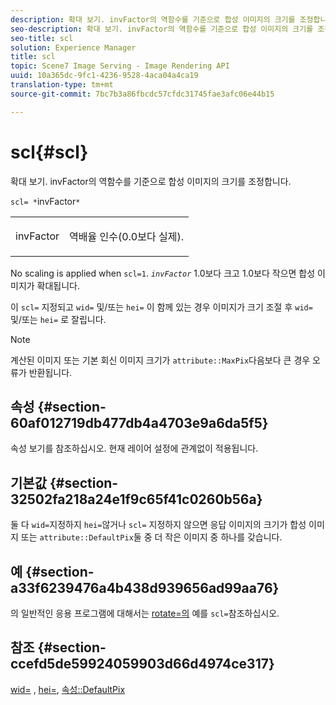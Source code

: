 ```yaml
---
description: 확대 보기. invFactor의 역함수를 기준으로 합성 이미지의 크기를 조정합니다.
seo-description: 확대 보기. invFactor의 역함수를 기준으로 합성 이미지의 크기를 조정합니다.
seo-title: scl
solution: Experience Manager
title: scl
topic: Scene7 Image Serving - Image Rendering API
uuid: 10a365dc-9fc1-4236-9528-4aca04a4ca19
translation-type: tm+mt
source-git-commit: 7bc7b3a86fbcdc57cfdc31745fae3afc06e44b15

---
```



# scl{#scl}

확대 보기. invFactor의 역함수를 기준으로 합성 이미지의 크기를 조정합니다.

`scl= *`invFactor`*`

<table id="simpletable_A09F5EECAC2B4E0F8633D71C6AD36D8D"> 
 <tr class="strow"> 
  <td class="stentry"> <p><span class="varname"> invFactor</span> </p> </td> 
  <td class="stentry"> <p>역배율 인수(0.0보다 실제). </p></td> 
 </tr> 
</table>

No scaling is applied when `scl=1`. *`invFactor`* 1.0보다 크고 1.0보다 작으면 합성 이미지가 확대됩니다.

이 `scl=` 지정되고 `wid=` 및/또는 `hei=` 이 함께 있는 경우 이미지가 크기 조절 후 `wid=` 및/또는 `hei=` 로 잘립니다.

>[!NOTE]
>
>계산된 이미지 또는 기본 회신 이미지 크기가 `attribute::MaxPix`다음보다 큰 경우 오류가 반환됩니다.

## 속성 {#section-60af012719db477db4a4703e9a6da5f5}

속성 보기를 참조하십시오. 현재 레이어 설정에 관계없이 적용됩니다.

## 기본값 {#section-32502fa218a24e1f9c65f41c0260b56a}

둘 다 `wid=`지정하지 `hei=`않거나 `scl=` 지정하지 않으면 응답 이미지의 크기가 합성 이미지 또는 `attribute::DefaultPix`둘 중 더 작은 이미지 중 하나를 갖습니다.

## 예 {#section-a33f6239476a4b438d939656ad99aa76}

의 일반적인 응용 프로그램에 대해서는 [rotate=의](../../../../../is-api/http-ref/image-serving-api-ref/c-http-protocol-reference/c-command-reference/r-rotate.md#reference-12abb086635546ec9ec2e1a793dc1096) 예를 `scl=`참조하십시오.

## 참조 {#section-ccefd5de59924059903d66d4974ce317}

[wid=](../../../../../is-api/http-ref/image-serving-api-ref/c-http-protocol-reference/c-command-reference/r-is-http-wid.md#reference-bfeadcb67bf4485f851eb21345527e47) , [hei=](../../../../../is-api/http-ref/image-serving-api-ref/c-http-protocol-reference/c-command-reference/r-is-http-hei.md#reference-6d6f556ccc0e4b98a815e8a5c1944a96), [속성::DefaultPix](../../../../../is-api/image-catalog/image-serving-api-ref/c-image-catalog-reference/c-attributes-reference/r-defaultpix.md#reference-996b2c22b30f4fd9b970c84063306df1)
